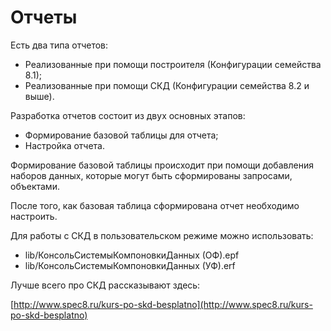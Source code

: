 # Отчеты #

Есть два типа отчетов:

- Реализованные при помощи построителя (Конфигурации семейства 8.1);
- Реализованные при помощи СКД (Конфигурации семейства 8.2 и выше).

Разработка отчетов состоит из двух основных этапов:

- Формирование базовой таблицы для отчета;
- Настройка отчета.

Формирование базовой таблицы происходит при помощи добавления наборов данных, которые могут быть сформированы запросами, объектами.

После того, как базовая таблица сформирована отчет необходимо настроить.

Для работы с СКД в пользовательском режиме можно использовать:

- lib/КонсольСистемыКомпоновкиДанных (ОФ).epf
- lib/КонсольСистемыКомпоновкиДанных (УФ).erf

Лучше всего про СКД рассказывают здесь:

[http://www.spec8.ru/kurs-po-skd-besplatno](http://www.spec8.ru/kurs-po-skd-besplatno)

